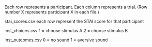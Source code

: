 Each row represents a participant. 
Each column represents a trial. 
(Row number X represents participant X in each file.)

stai_scores.csv
    each row represent the STAI score for that participant

inst_choices.csv
    1 = choose stimulus A
    2 = choose stimulus B

inst_outcomes.csv
    0 = no sound
    1 = aversive sound
